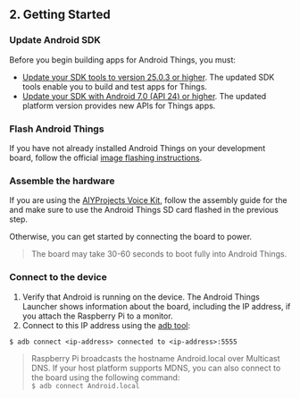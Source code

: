 ## 2. Getting Started
### Update Android SDK

Before you begin building apps for Android Things, you must:

- [Update your SDK tools to version 25.0.3 or higher](https://developer.android.com/studio/intro/update.html#sdk-manager). The updated SDK tools enable you to build and test apps for Things.
- [Update your SDK with Android 7.0 (API 24) or higher](https://developer.android.com/studio/intro/update.html#sdk-manager). The updated platform version provides new APIs for Things apps.

### Flash Android Things

If you have not already installed Android Things on your development board, follow the official [image flashing instructions](https://developer.android.com/things/hardware/raspberrypi.html).
### Assemble the hardware

If you are using the [AIYProjects Voice Kit](https://aiyprojects.withgoogle.com/voice#assembly-guide-1-assemble-the-hardware), follow the assembly guide for the and make sure to use the Android Things SD card flashed in the previous step.

Otherwise, you can get started by connecting the board to power.

> The board may take 30-60 seconds to boot fully into Android Things.
> 
### Connect to the device

1. Verify that Android is running on the device. The Android Things Launcher shows information about the board, including the IP address, if you attach the Raspberry Pi to a monitor.
2. Connect to this IP address using the [adb tool](https://developer.android.com/tools/help/adb.html):

`$ adb connect <ip-address>
connected to <ip-address>:5555`

> Raspberry Pi broadcasts the hostname Android.local over Multicast DNS. If your host platform supports MDNS, you can also connect to the board using the following command:  
`$ adb connect Android.local`
